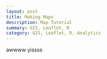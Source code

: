 ```yaml
---
layout: post
title: Making Maps
description: Map Tutorial
summary: GIS, Leaflet, R
category: GIS, Leaflet, R, Analytics
---
```


awwww yissss


